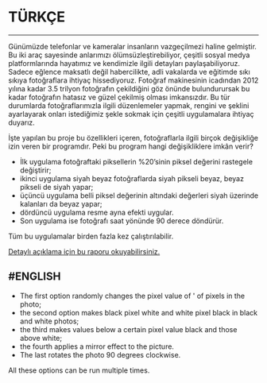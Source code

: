 # TÜRKÇE 
------
Günümüzde telefonlar ve kameralar insanların vazgeçilmezi haline gelmiştir. Bu iki araç sayesinde anlarımızı ölümsüzleştirebiliyor, çeşitli sosyal medya platformlarında hayatımız ve kendimizle ilgili detayları paylaşabiliyoruz. Sadece eğlence maksatlı değil habercilikte, adli vakalarda ve eğitimde sıkı sıkıya fotoğraflara ihtiyaç hissediyoruz. Fotoğraf makinesinin icadından 2012 yılına kadar 3.5 trilyon fotoğrafın çekildiğini göz önünde bulundurursak bu kadar fotoğrafın hatasız ve güzel çekilmiş olması imkansızdır. Bu tür durumlarda fotoğraflarımızla ilgili düzenlemeler yapmak, rengini ve şeklini
ayarlayarak onları istediğimiz şekle sokmak için çeşitli uygulamalara ihtiyaç duyarız.

İşte yapılan bu proje bu özellikleri içeren, fotoğraflarla ilgili birçok değişikliğe izin veren bir programdır. Peki bu program hangi değişikliklere imkân verir? 

- İlk uygulama fotoğraftaki piksellerin %20’sinin piksel değerini rastegele değiştirir; 
- ikinci uygulama siyah beyaz fotoğraflarda siyah pikseli beyaz, beyaz pikseli de siyah yapar; 
- üçüncü uygulama belli piksel değerinin altındaki değerleri siyah üzerinde kalanları da beyaz yapar; 
- dördüncü uygulama resme ayna efekti uygular. 
- Son uygulama ise fotoğrafı saat yönünde 90 derece döndürür. 

Tüm bu uygulamalar birden fazla kez çalıştırılabilir.

[Detaylı açıklama için bu raporu okuyabilirsiniz.]()


#ENGLISH
------
- The first option randomly changes the pixel value of ' of pixels in the photo;
- the second option makes black pixel white and white pixel black in black and white photos;
- the third makes values below a certain pixel value black and those above white;
- the fourth applies a mirror effect to the picture.
- The last rotates the photo 90 degrees clockwise.

All these options can be run multiple times.

